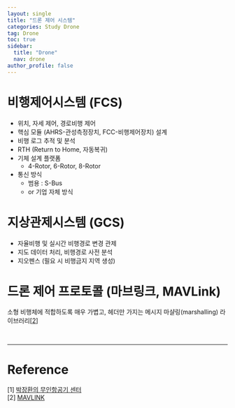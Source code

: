 ```yaml
---
layout: single
title: "드론 제어 시스템"
categories: Study Drone
tag: Drone
toc: true
sidebar:
  title: "Drone"
  nav: drone
author_profile: false
---
```


# 비행제어시스템 (FCS)
- 위치, 자세 제어, 경로비행 제어
- 핵심 모듈 (AHRS-관성측정장치, FCC-비행제어장치) 설계
- 비행 로그 추적 및 분석
- RTH (Return to Home, 자동복귀)
- 기체 설계 플랫폼
  - 4-Rotor, 6-Rotor, 8-Rotor
- 통신 방식
  - 범용 : S-Bus
  - or 기업 자체 방식


# 지상관제시스템 (GCS)
- 자율비행 및 실시간 비행경로 변경 관제
- 지도 데이터 처리, 비행경로 사전 분석
- 지오펜스 (필요 시 비행금지 지역 생성)

# 드론 제어 프로토콜 (마브링크, MAVLink)
소형 비행체에 적합하도록 매우 가볍고, 헤더만 가지는 메시지 마샬링(marshalling) 라이브러리[[2](https://asungajinli.github.io/study/drone/drone-1.3/#reference)]


<br>

---
# Reference

[1] [박장환의 무인항공기 센터](http://www.uavcenter.com/)<br>
[2] [MAVLINK](https://mavlink.io/kr/)<br>